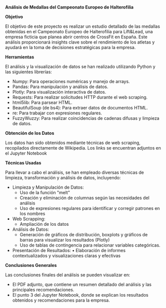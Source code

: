 **Análisis de Medallas del Campeonato Europeo de Halterofilia** 

**Objetivo**

El objetivo de este proyecto es realizar un estudio detallado de las medallas obtenidas en el Campeonato Europeo de Halterofilia para Lift&Lead, una empresa ficticia que planea abrir centros de CrossFit en España. Este análisis proporcionará insights clave sobre el rendimiento de los atletas y ayudará en la toma de decisiones estratégicas para la empresa.

**Herramientas** 

El análisis y la visualización de datos se han realizado utilizando Python y las siguientes librerías:

- Numpy: Para operaciones numéricas y manejo de arrays.
- Pandas: Para manipulación y análisis de datos.
- Plotly: Para visualización interactiva de datos.
- Requests: Para realizar solicitudes HTTP durante el web scraping.
- html5lib: Para parsear HTML.
- BeautifulSoup (de bs4): Para extraer datos de documentos HTML.
- re: Para trabajar con expresiones regulares.
- FuzzyWuzzy: Para realizar coincidencias de cadenas difusas y limpieza de datos.

**Obtención de los Datos**

Los datos han sido obtenidos mediante técnicas de web scraping, recopilados directamente de Wikipedia. Los links se encuentran adjuntos en el Jupyter Notebook

**Técnicas Usadas**

Para llevar a cabo el análisis, se han empleado diversas técnicas de limpieza, transformación y análisis de datos, incluyendo:

- Limpieza y Manipulación de Datos:
  * Uso de la función "melt"
  * Creación y eliminación de columnas según las necesidades del análisis
  * Uso de expresiones regulares para identificar y corregir patrones en los nombres
- Web Scrapping:
  * Ampliación de los datos
- Análisis de Datos:
	* Generación de gráficos de distribución, boxplots y gráficos de barras para visualizar los resultados (Plotly)
  * Uso de tablas de contingencia para relacionar variables categóricas.
- Presentación de Resultados:
	•	Elaboración de informes contextualizados y visualizaciones claras y efectivas

**Conclusiones Generales**

Las conclusiones finales del análisis se pueden visualizar en:

- El PDF adjunto, que contiene un resumen detallado del análisis y las principales recomendaciones.
- El punto 3 del Jupyter Notebook, donde se explican los resultados obtenidos y recomendaciones para la empresa.

